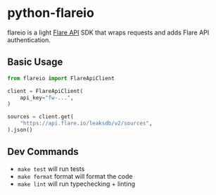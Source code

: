 # python-flareio

flareio is a light [Flare API](https://api.docs.flare.io/) SDK that wraps requests and adds Flare API authentication.

## Basic Usage

```python
from flareio import FlareApiClient

client = FlareApiClient(
    api_key="fw-...",
)

sources = client.get(
    "https://api.flare.io/leaksdb/v2/sources",
).json()
```

## Dev Commands

- `make test` will run tests
- `make format` format will format the code
- `make lint` will run typechecking + linting
